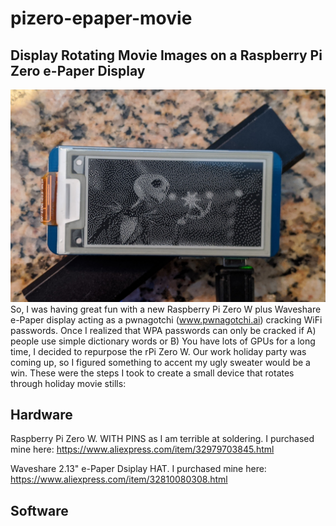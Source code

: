 # pizero-epaper-movie
## Display Rotating Movie Images on a Raspberry Pi Zero e-Paper Display
![Sample Image](https://github.com/DennisFaucher/pizero-epaper-movie/blob/master/IMG_20191213_134338.jpg)
So, I was having great fun with a new Raspberry Pi Zero W plus Waveshare e-Paper display acting as a pwnagotchi (www.pwnagotchi.ai) cracking WiFi passwords. Once I realized that WPA passwords can only be cracked if A) people use simple dictionary words or B) You have lots of GPUs for a long time, I decided to repurpose the rPi Zero W. Our work holiday party was coming up, so I figured something to accent my ugly sweater would be a win. These were the steps I took to create a small device that rotates through holiday movie stills:
## Hardware
Raspberry Pi Zero W. WITH PINS as I am terrible at soldering. I purchased mine here: https://www.aliexpress.com/item/32979703845.html

Waveshare 2.13" e-Paper Dsiplay HAT. I purchased mine here: https://www.aliexpress.com/item/32810080308.html
## Software
